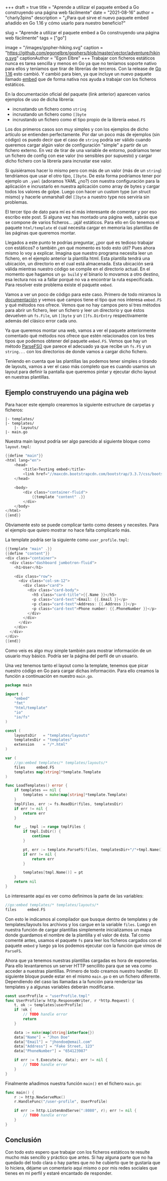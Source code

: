 +++
draft = true
title = "Aprende a utilizar el paquete embed a Go construyendo una página web fácilmente"
date = "2021-08-16"
author = "charly3pins"
description = "¿Para qué sirve el nuevo paquete embed añadido en Go 1.16 y cómo usarlo para nuestro beneficio?"

slug = "Aprende a utilizar el paquete embed a Go construyendo una página web fácilmente"
tags = ["go"]

image = "/images/gopher-hiking.svg"
caption = "https://github.com/egonelbre/gophers/blob/master/vector/adventure/hiking.svg"
captionAuthor = "Egon Elbre"
+++
Trabajar con ficheros estáticos nunca es tarea sencilla y menos en Go ya que no teníamos soporte nativo para ellos y teníamos que tirar de librerías de terceros. Con la release de [Go 1.16](https://blog.golang.org/go1.16) esto cambió. Y cambió para bien, ya que incluye un nuevo paquete llamado [embed](https://pkg.go.dev/embed) que de forma nativa nos ayuda a trabajar con los ficheros estáticos.

En la documentación oficial del paquete (link anterior) aparecen varios ejemplos de uso de dicha librería:
- incrustando un fichero como `string`
- incrustando un fichero como `[]byte`
- incrustando un fichero como el tipo propio de la librería `embed.FS`

Los dos primeros casos son muy simples y con los ejemplos de dicho artículo se entienden perfectamente. Por dar un poco más de ejemplos (sin código) os puedo decir que el caso de `string` podría ser válido cuando queremos cargar algún valor de configuración "simple" a partir de un fichero externo. En vez de tirar de una variable de entorno, podríamos tener un fichero de config con ese valor (no sensibles por supuesto) y cargar dicho fichero con la librería para incrustar ese valor.

Si quisiéramos hacer lo mismo pero con más de un valor (más de un `string`) tendríamos que usar el otro tipo, `[]byte`. De esta forma podríamos tener por ejemplo un `.yaml` (adoramos YAML ¿no?) con nuestra configuración para la aplicación e incrustarlo en nuestra aplicación como array de bytes y cargar todos los valores de golpe. Luego con hacer un custom type (un struct mismo) y hacerle unmarshall del `[]byte` a nuestro type nos serviría sin problemas.

El tercer tipo de dato para mí es el más interesante de comentar y por eso escribo este post. Si alguna vez has montado una página web, sabrás que se compone de varios ficheros... ¡ajá! estáticos. Para ello en Go tenemos el paquete `html/template` el cual necesita cargar en memoria las plantillas de las páginas que queremos montar.

Llegados a este punto te podrías preguntar, ¿por qué es tedioso trabajar con estáticos? o también ¿en qué momento es todo esto útil? Pues ahora mismo lo voy a explicar. Imagina que nuestro programa necesita leer un fichero, en el ejemplo anterior la plantilla html. Esta plantilla tendrá una ubicación, un directorio en el cual está almacenada. Esta ubicación será válida mientras nuestro código se compile en el directorio actual. En el momento que hagamos un `go build` y el binario lo movamos a otro destino, esa lectura nos va a fallar porqué no va a encontrar la ruta especificada. Para resolver este problema existe el paquete `embed`.

Vamos a ver un poco de código para este caso. Primero de todo miramos la [documentación](https://pkg.go.dev/embed#FS) y vemos qué campos tiene el tipo que nos interesa `embed.FS` y qué métodos nos ofrece. Vemos que no hay campos pero sí tres métodos para abrir un fichero, leer un fichero y leer un directorio y que éstos devuelven un `fs.File`, un `[]byte` y un `[]fs.DirEntry` respectivamente además del clásico error cada uno.

Ya que queremos montar una web, vamos a ver el paquete anteriormente comentado qué métodos nos ofrece que estén relacionados con los tres tipos que podemos obtener del paquete `embed.FS`. Vemos que hay un método [ParseFS()](https://pkg.go.dev/html/template#ParseFS) que parece el adecuado ya que recibe un `fs.FS` y un `string...` con los directorios de donde vamos a cargar dicho fichero.

Teniendo en cuenta que las plantillas las podemos tener simples o tirando de layouts, vamos a ver el caso más completo que es cuando usamos un layout para definir la pantalla que queremos pintar y ejecutar dicho layout en nuestras plantillas.

## Ejemplo construyendo una página web

Para hacer este ejemplo crearemos la siguiente estructure de carpetas y ficheros:
```vim
|- templates/
|- templates/
	|- layouts/
|- main.go
```

Nuestra main layout podría ser algo parecido al siguiente bloque como `layout.tmpl`:
```go
{{define "main"}}
<html lang="en">
	<head>
		<title>Testing embed</title>
        <link href="//maxcdn.bootstrapcdn.com/bootstrap/3.3.7/css/bootstrap.min.css" rel="stylesheet">
	</head>

	<body>
		<div class="container-fluid">
			{{template "content" .}}
		</div>
	</body>
</html>
{{end}}
```
Obviamente esto se puede complicar tanto como desees y necesites. Para el ejemplo que quiero mostrar no hace falta complicarlo más.

La template podría ser la siguiente como `user_profile.tmpl`:
```go
{{template "main" .}}
{{define "content"}}
<div class="container">
  <div class="dashboard jumbotron-fluid">
    <h1>User</h1>

    <div class="row">
      <div class="col-sm-12">
        <div class="card">
          <div class="card-body">
            <h5 class="card-title">{{.Name }}</h5>
            <p class="card-text">Email: {{.Email }}</p>
            <p class="card-text">Address: {{.Address }}</p>
            <p class="card-text">Phone number: {{.PhoneNumber }}</p>
          </div>
        </div>
      </div>
    </div>
  </div>
</div>
{{end}}
```
Como veis es algo muy simple también para mostrar información de un usuario muy básico. Podría ser la página del perfil de un usuario.

Una vez tenemos tanto el layout como la template, tenemos que picar nuestro código en Go para cargar dichas información. Para ello creamos la función a continuación en nuestro `main.go`.
```go
package main

import (
	"embed"
	"fmt"
	"html/template"
	"io"
	"io/fs"
)

const (
	layoutsDir   = "templates/layouts"
	templatesDir = "templates"
	extension    = "/*.html"
)

var (
	//go:embed templates/* templates/layouts/*
	files     embed.FS
	templates map[string]*template.Template
)

func LoadTemplates() error {
	if templates == nil {
		templates = make(map[string]*template.Template)
	}
	tmplFiles, err := fs.ReadDir(files, templatesDir)
	if err != nil {
		return err
	}

	for _, tmpl := range tmplFiles {
		if tmpl.IsDir() {
			continue
		}

		pt, err := template.ParseFS(files, templatesDir+"/"+tmpl.Name(), layoutsDir+extension)
		if err != nil {
			return err
		}

		templates[tmpl.Name()] = pt
	}
	return nil
}
```
Lo interesante aquí es ver como definimos la parte de las variables:
```go
//go:embed templates/* templates/layouts/*
files     embed.FS
```
Con esto le indicamos al compilador que busque dentro de templates y de templates/layouts los archivos y los cargue en la variable `files`. Luego en nuestra función de cargar plantillas simplemente inicializamos un mapa donde guardamos el nombre de la plantilla y el valor de ésta. Tal como comenté antes, usamos el paquete `fs` para leer los ficheros cargados con el paquete `embed` y luego ya los podemos ejecutar con la función que vimos de `ParseFS`. 

Ahora que ya tenemos nuestras plantillas cargadas es hora de exponerlas. Para ello levantaremos un server HTTP sencillito para que se vea como acceder a nuestras plantillas. Primero de todo creamos nuestro handler. El siguiente bloque puede estar en el mismo `main.go` o en un fichero diferente. Dependiendo del caso las llamadas a la función para renderizar las templates y a algunas variables deberán modificarse.
```go
const userProfile = "userProfile.tmpl"
func UserProfile(w http.ResponseWriter, r *http.Request) {
	t, ok := templates[userProfile]
	if !ok {
		// TODO handle error
		return
	}

	data := make(map[string]interface{})		
	data["Name"] = "Jhon Doe"
	data["Email"] = "jhondoe@email.com"
	data["Address"] = "Fake Street, 123"
	data["PhoneNumber"] = "654123987"

	if err := t.Execute(w, data); err != nil {
		// TODO handle error
	}
}
```

Finalmente añadimos nuestra función `main()` en el fichero `main.go`:
```go
func main() {
	r := http.NewServeMux()
	r.HandleFunc("/user-profile", UserProfile)

	if err := http.ListenAndServe(":8080", r); err != nil {
		// TODO handle error
	}
}
```

## Conclusión

Con todo esto espero que trabajar con los ficheros estáticos te resulte mucho más sencillo y práctico que antes. Si hay alguna parte que no ha quedado del todo clara o hay partes que no he cubierto que te gustaría que lo hiciera, déjame un comentario aquí mismo o por mis redes sociales que tienes en mi perfil y estaré encantado de responder.

